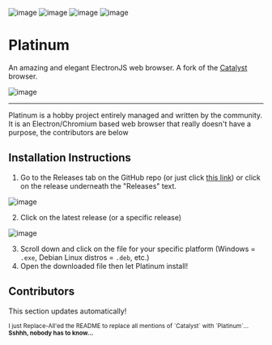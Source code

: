 ![image](https://img.shields.io/github/issues/redstone-scratch/Platinum?color=%230f172a&style=for-the-badge) ![image](https://img.shields.io/github/forks/redstone-scratch/Platinum?color=%230f172a&style=for-the-badge) ![image](https://img.shields.io/github/stars/redstone-scratch/Platinum?color=%230f172a&style=for-the-badge) ![image](https://img.shields.io/github/license/redstone-scratch/Platinum?color=%230f172a&style=for-the-badge)
# Platinum 
An amazing and elegant ElectronJS web browser. A fork of the [Catalyst](https://github.com/JaydenDev/Catalyst) browser.

![image](https://user-images.githubusercontent.com/92550746/194955977-c37b21f6-5ec3-4d1a-939f-c27b23cd9a9a.png)

---

Platinum is a hobby project entirely managed and written by the community. It is an Electron/Chromium based web browser that really doesn't have a purpose, the contributors are below

## Installation Instructions
1. Go to the Releases tab on the GitHub repo (or just click [this link](https://github.com/redstone-scratch/Platinum/releases)) or click on the release underneath the "Releases" text.

![image](https://user-images.githubusercontent.com/76978184/198897689-45be0919-02f2-4f3c-a8ee-0c2a30861e8c.png)

2. Click on the latest release (or a specific release)

![image](https://user-images.githubusercontent.com/76978184/198897717-4c4caa0f-84d3-4a46-8e71-26d44eed68e7.png)

3. Scroll down and click on the file for your specific platform (Windows = `.exe`, Debian Linux distros = `.deb`, etc.)
4. Open the downloaded file then let Platinum install!

## Contributors

This section updates automatically!

<small>
I just Replace-All'ed the README to replace all mentions of `Catalyst` with `Platinum`...
<b>Sshhh, nobody has to know...</b> <br/>